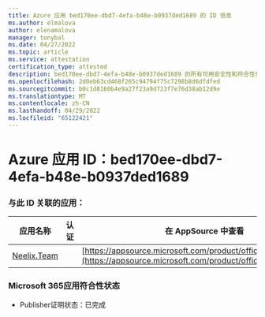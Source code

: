 ```yaml
---
title: Azure 应用 bed170ee-dbd7-4efa-b48e-b0937ded1689 的 ID 信息
ms.author: elmalova
author: elenamalova
manager: tonybal
ms.date: 04/27/2022
ms.topic: article
ms.service: attestation
certification_type: attested
description: bed170ee-dbd7-4efa-b48e-b0937ded1689 的所有可用安全性和符合性信息。
ms.openlocfilehash: 2d0eb63cd468f265c94794f75c7298b8d6dfdfed
ms.sourcegitcommit: b0c1d8160b4e9a27f23a9d723f7e76d38ab12d9e
ms.translationtype: MT
ms.contentlocale: zh-CN
ms.lasthandoff: 04/29/2022
ms.locfileid: "65122421"
---
```

# <a name="azure-app-id-bed170ee-dbd7-4efa-b48e-b0937ded1689"></a>Azure 应用 ID：bed170ee-dbd7-4efa-b48e-b0937ded1689


### <a name="apps-associated-with-this-id"></a>与此 ID 关联的应用：
| **应用名称** | **认证** | **在 AppSource 中查看** |
|--------------|---------------|-----------------------|
| [Neelix.Team](../forward/WA200003047.md) |  | [https://appsource.microsoft.com/product/office/WA200003047](https://appsource.microsoft.com/product/office/WA200003047) |

### <a name="microsoft-365-app-compliance-status"></a>Microsoft 365应用符合性状态
- Publisher证明状态：已完成
